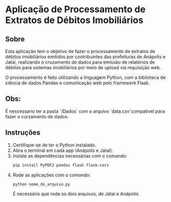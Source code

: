 # Aplicação de Processamento de Extratos de Débitos Imobiliários

## Sobre

Esta aplicação tem o objetivo de fazer o processamento de extratos de débitos imobiliários emitidos por contribuintes das prefeituras de Anápolis e Jataí, realizando o cruzamento de dados para emissão de relatórios de débitos
para sistemas imobiliários por meio de upload via requisição web.

O processamento é feito utilizando a linguagem Python, com a biblioteca de ciência de dados Pandas e comunicação web pelo framework Flask.

## Obs:

É nescessario ter a pasta ´/Dados´ com o arquivo ´data.csv`compativel para fazer o curzamento de dados.

## Instruções

1. Certifique-se de ter o Python instalado.
2. Abra o terminal em cada app (Anápolis e Jataí).
3. Instale as dependências necessárias com o comando:
    ```sh
    pip install PyPDF2 pandas flask flask-cors
    ```
4. Rode as aplicações com o comando:
    ```sh
    python nome_do_arquivo.py
    ```
    É necessário que rode os dois arquivos, de Jataí e Anápolis.
